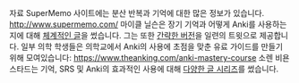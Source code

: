 자료
SuperMemo 사이트에는 분산 반복과 기억에 대한 많은 정보가 있습니다.
<http://www.supermemo.com/> 마이클 닐슨은 장기 기억과 어떻게 Anki를 사용하는지에 대해 [체계적인 글](http://augmentingcognition.com/ltm.html)을 썼습니다.
그는 또한 [간략한 버전](https://twitter.com/michael_nielsen/status/957763229454774272)을 일련의 트윗으로 제공합니다.
일부 의학 학생들은 의학교에서 Anki의 사용에 초점을 맞춘 유료 가이드를 만들기 위해 모여있습니다: <https://www.theanking.com/anki-mastery-course> 소렌 비욘스타드는 기억, SRS 및 Anki의 효과적인 사용에 대해 [다양한 글 시리즈](https://controlaltbackspace.org/categories/memory/)를 썼습니다.
